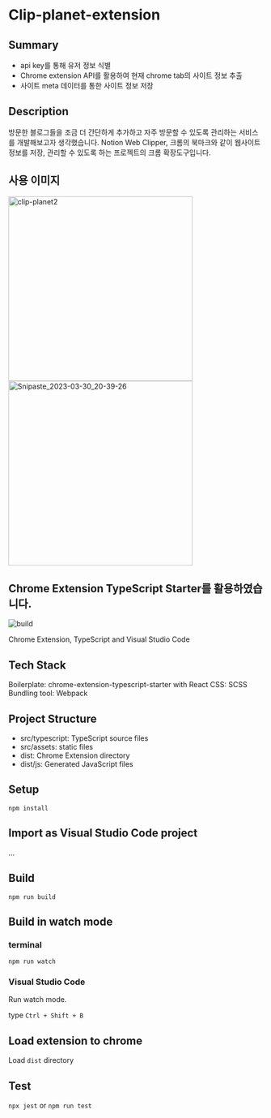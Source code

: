 # Clip-planet-extension

## Summary
- api key를 통해 유저 정보 식별
- Chrome extension API를 활용하여 현재 chrome tab의 사이트 정보 추출
- 사이트 meta 데이터를 통한 사이트 정보 저장

## Description
방문한 블로그들을 조금 더 간단하게 추가하고 자주 방문할 수 있도록 관리하는 서비스를 개발해보고자 생각했습니다. Notion Web Clipper, 크롬의 북마크와 같이 웹사이트 정보를 저장, 관리할 수 있도록 하는 프로젝트의 크롬 확장도구입니다.

## 사용 이미지
<img width="364" alt="clip-planet2" src="https://user-images.githubusercontent.com/71929440/229493057-c0dfe2c3-544e-40ab-92a3-45eedeb97348.png">
<img width="364" alt="Snipaste_2023-03-30_20-39-26" src="https://user-images.githubusercontent.com/71929440/229493061-a177cf69-ce2d-403c-99ec-50f275b38807.png">


## Chrome Extension TypeScript Starter를 활용하였습니다.

![build](https://github.com/chibat/chrome-extension-typescript-starter/workflows/build/badge.svg)

Chrome Extension, TypeScript and Visual Studio Code

## Tech Stack

Boilerplate: chrome-extension-typescript-starter with React
CSS: SCSS
Bundling tool: Webpack

## Project Structure

* src/typescript: TypeScript source files
* src/assets: static files
* dist: Chrome Extension directory
* dist/js: Generated JavaScript files

## Setup

```
npm install
```

## Import as Visual Studio Code project

...

## Build

```
npm run build
```

## Build in watch mode

### terminal

```
npm run watch
```

### Visual Studio Code

Run watch mode.

type `Ctrl + Shift + B`

## Load extension to chrome

Load `dist` directory

## Test
`npx jest` or `npm run test`
